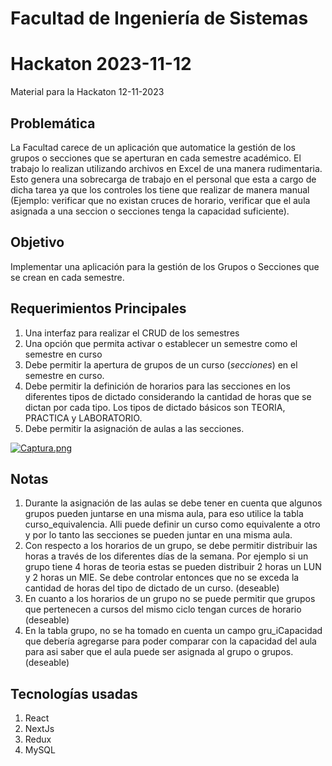 # Facultad de Ingeniería de Sistemas
# Hackaton 2023-11-12
Material para la Hackaton 12-11-2023

## Problemática
La Facultad carece de un aplicación que automatice la gestión de los grupos o secciones que se aperturan en cada semestre académico. El trabajo lo realizan utilizando archivos en Excel de una manera rudimentaria. Esto genera una sobrecarga de trabajo en el personal que esta a cargo de dicha tarea ya que los controles los tiene que realizar de manera manual (Ejemplo: verificar que no existan cruces de horario, verificar que el aula asignada a una seccion o secciones tenga la capacidad suficiente).
## Objetivo
Implementar una aplicación para la gestión de los Grupos o Secciones que se crean en cada semestre.

## Requerimientos Principales
1. Una interfaz para realizar el CRUD de los semestres
2. Una opción que permita activar o establecer un semestre como el semestre en curso
3. Debe permitir la apertura de grupos de un curso (*secciones*) en el semestre en curso.
4. Debe permitir la definición de horarios para las secciones en los diferentes tipos de dictado considerando la cantidad de horas que se dictan por cada tipo. Los tipos de dictado básicos son TEORIA, PRACTICA y LABORATORIO.
5. Debe permitir la asignación de aulas a las secciones.

[![Captura.png](https://i.postimg.cc/ZnXPR5gh/Captura.png)](https://postimg.cc/LgBgQ22y)

## Notas
1. Durante la asignación de las aulas se debe tener en cuenta que algunos grupos pueden juntarse en una misma aula, para eso utilice la tabla curso_equivalencia. Alli puede definir un curso como equivalente a otro y por lo tanto las secciones se pueden juntar en una misma aula.
2. Con respecto a los horarios de un grupo, se debe permitir distribuir las horas a través de los diferentes días de la semana. Por ejemplo si un grupo tiene 4 horas de teoria estas se pueden distribuir 2 horas un LUN y 2 horas un MIE. Se debe controlar entonces que no se exceda la cantidad de horas del tipo de dictado de un curso. (deseable)
3. En cuanto a los horarios de un grupo no se puede permitir que grupos que pertenecen a cursos del mismo ciclo tengan curces de horario (deseable)
4. En la tabla grupo, no se ha tomado en cuenta un campo gru_iCapacidad que debería agregarse para poder comparar con la capacidad del aula para asi saber que el aula puede ser asignada al grupo o grupos. (deseable)

## Tecnologías usadas
1. React
2. NextJs
3. Redux
4. MySQL
